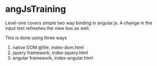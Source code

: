 # angJsTraining

Level-one covers simple two way binding in angular.js.
A change in the input text refreshes the view box as well.

This is done using three ways
1) native DOM @file, index-dom.html
2) jquery framework, index-jquery.html
3) angular framework, index-angular.html

